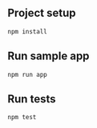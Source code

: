 ## Project setup
```
npm install
```

## Run sample app
```
npm run app
```

## Run tests
```
npm test
```

